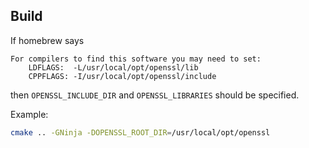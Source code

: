 ## Build

If homebrew says

```
For compilers to find this software you may need to set:
    LDFLAGS:  -L/usr/local/opt/openssl/lib
    CPPFLAGS: -I/usr/local/opt/openssl/include
```

then `OPENSSL_INCLUDE_DIR` and `OPENSSL_LIBRARIES` should be specified.

Example:

```sh
cmake .. -GNinja -DOPENSSL_ROOT_DIR=/usr/local/opt/openssl
```
